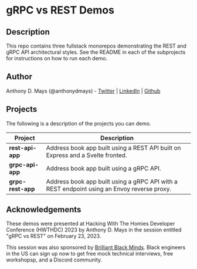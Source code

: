 # gRPC vs REST Demos

## Description

This repo contains three fullstack monorepos demonstrating the REST and gRPC API architectural styles. See the README in each of the subprojects for instructions on how to run each demo.

## Author

Anthony D. Mays (@anthonydmays) - [Twitter](https://twitter.com/anthonydmays) | [LinkedIn](https://linkedin.com/in/anthonydmays) | [Github](https://github.com/anthonydmays)

## Projects

The following is a description of the projects you can demo.

| Project           | Description                                                                                |
| ----------------- | ------------------------------------------------------------------------------------------ |
| **rest-api-app**  | Address book app built using a REST API built on Express and a Svelte fronted.             |
| **grpc-api-app**  | Address book app built using a gRPC API.                                                   |
| **grpc-rest-app** | Address book app built using a gRPC API with a REST endpoint using an Envoy reverse proxy. |

## Acknowledgements

These demos were presented at Hacking With The Homies Developer Conference (HWTHDC) 2023 by Anthony D. Mays in the session entitled "gRPC vs REST" on February 23, 2023.

This session was also sponsored by [Brilliant Black Minds](https://ml.tips/brilliant-black-minds). Black engineers in the US can sign up now to get free mock technical interviews, free workshopsp, and a Discord community.
